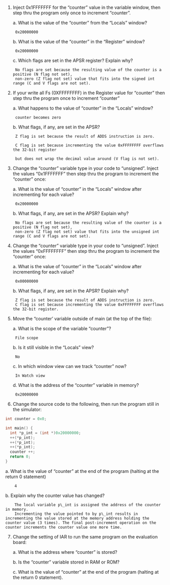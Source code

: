 1. Inject 0x1FFFFFFF for the “counter” value in the variable window, then step thru the program only once to increment “counter”.

   a. What is the value of the “counter” from the “Locals” window?

		0x20000000

   b. What is the value of the “counter” in the “Register” window?

		0x20000000

   c. Which flags are set in the APSR register? Explain why?

		No flags are set because the resulting value of the counter is a positive (N flag not set), 
		non-zero (Z flag not set) value that fits into the signed int range (C and V flags are not set).

2. If your write all Fs (0XFFFFFFFF) in the Register value for “counter” then step thru the program once to increment “counter”

   a. What happens to the value of “counter” in the “Locals” window?

		counter becomes zero

   b. What flags, if any, are set in the APSR?

		Z flag is set because the result of ADDS instruction is zero. 

		C flag is set because incrementing the value 0xFFFFFFFF overflows the 32-bit register 

		but does not wrap the decimal value around (V flag is not set).

3. Change the “counter” variable type in your code to “unsigned”. Inject the values “0x1FFFFFFF” then step thru the program to increment the “counter” once:

   a. What is the value of “counter” in the “Locals” window after incrementing for each value?

		0x20000000

   b. What flags, if any, are set in the APSR? Explain why?

		No flags are set because the resulting value of the counter is a positive (N flag not set), 
		non-zero (Z flag not set) value that fits into the unsigned int range (C and V flags are not set).

4. Change the “counter” variable type in your code to “unsigned”. Inject the values “0xFFFFFFFF” then step thru the program to increment the “counter” once:

   a. What is the value of “counter” in the “Locals” window after incrementing for each value?

		0x00000000

   b. What flags, if any, are set in the APSR? Explain why?

		Z flag is set because the result of ADDS instruction is zero. 
		C flag is set because incrementing the value 0xFFFFFFFF overflows the 32-bit register.

5. Move the “counter’ variable outside of main (at the top of the file):

   a. What is the scope of the variable “counter”?

		File scope

   b. Is it still visible in the “Locals” view?

		No

   c. In which window view can we track “counter” now?

		In Watch view

   d. What is the address of the “counter” variable in memory?

		0x20000000

6. Change the source code to the following, then run the program still in the simulator:
```c
int counter = 0x0;

int main() {
  int *p_int = (int *)0x20000000;
  ++(*p_int);
  ++(*p_int);
  ++(*p_int);
  counter ++;
  return 0;
}
```
   a. What is the value of “counter” at the end of the program (halting at the return 0 statement)

		4

   b. Explain why the counter value has changed?

		The local variable p\_int is assigned the address of the counter in memory. 
		Incrementing the value pointed to by p\_int results in incrementing the value stored at the memory address holding the counter value (3 times). The final post-increment operation on the counter increments the counter value one more time.

7. Change the setting of IAR to run the same program on the evaluation board:

   a. What is the address where “counter” is stored?

   b. Is the “counter” variable stored in RAM or ROM?

   c. What is the value of “counter” at the end of the program (halting at the return 0
statement).
